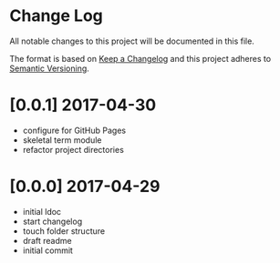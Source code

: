 Change Log
==========

All notable changes to this project will be documented in this file.

The format is based on [Keep a Changelog](http://keepachangelog.com/) and this project adheres to [Semantic Versioning](http://semver.org/).
# [0.0.1] 2017-04-30
- configure for GitHub Pages
- skeletal term module
- refactor project directories


[0.0.0] 2017-04-29
==================
-	initial ldoc
-	start changelog
-	touch folder structure
-	draft readme
-	initial commit
